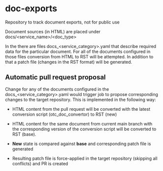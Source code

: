 # doc-exports
Repository to track document exports, not for public use

Document sources (in HTML) are placed under docs/<service_name>/<doc_type>

In the there are files docs_<service_category>.yaml that
describe required data for the particular document. For
all of the documents configured in those files conversion
from HTML to RST will be attempted. In addition to that a
patch file (changes in the RST format) will be generated.

## Automatic pull request proposal

Change for any of the documents configured in the
docs_<service_category>.yaml would trigger job to propose
corresponding changes to the target repository. This is
implemented in the following way:

- HTML content from the pull request will be converted
  with the latest conversion script (otc_doc_convertor) to
RST (new)

- HTML content for the same document from current main
  branch with the corresponding version of the conversion
script will be converted to RST (base).

- **New** state is compared against **base** and
  corresponding patch file is generated

- Resulting patch file is force-applied in the target
  repository (skipping all conflicts) and PR is created

